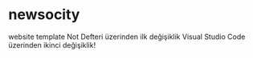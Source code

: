 # newsocity
website template
Not Defteri üzerinden ilk değişiklik
Visual Studio Code üzerinden ikinci değişiklik!
